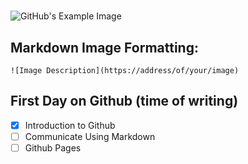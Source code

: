 # 
## 
![GitHub's Example Image](https://octodex.github.com/images/yaktocat.png)

 ## Markdown Image Formatting:
```
![Image Description](https://address/of/your/image)
```

 ## First Day on Github (time of writing)
- [x] Introduction to Github
- [ ] Communicate Using Markdown
- [ ] Github Pages
